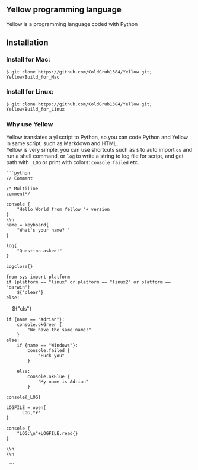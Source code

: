 ## Yellow programming language

Yellow is a programming language coded with Python


## Installation

### Install for Mac:<br/>
`$ git clone https://github.com/ColdGrub1384/Yellow.git; Yellow/Build_for_Mac`
<br/>

### Install for Linux:<br/>
`$ git clone https://github.com/ColdGrub1384/Yellow.git; Yellow/Build_for_Linux`

### Why use Yellow

Yellow translates a yl script to Python, so you can code Python and Yellow in same script, such as Markdown and HTML.</br>
Yellow is very simple, you can use shortcuts such as ```$``` to auto import ```os``` and run a shell command, or ```log``` to write a string to log file for script, and get path with ```_LOG``` or print with colors: ```console.failed``` etc. <br/>

    ```python
    // Comment

    /* Multiline
    comment*/

    console {
        "Hello World from Yellow "+_version
    }
    \\n
    name = keyboard{
        "What's your name? "
    }

    log{
        "Question asked!"
    }

    Logclose{}

    from sys import platform
    if {platform == "linux" or platform == "linux2" or platform == "darwin"}
        ${"clear"}
    else:
        ${"cls"}

    if {name == "Adrian"}:
        console.okGreen {
            "We have the same name!"
        }
    else:
        if {name == "Windows"}:
            console.failed {
                "Fuck you"
            }
        
        else:
            console.okBlue {
                "My name is Adrian"
            }
 
    console{_LOG}

    LOGFILE = open{
         _LOG,"r"
    }

    console {
        "LOG:\n"+LOGFILE.read{}
    }
    
    \\n
    \\n
    ```
